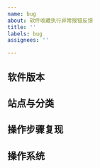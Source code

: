 ```yaml
---
name: bug
about: 软件收藏执行异常报错反馈
title: ''
labels: bug
assignees: ''

---
```


## 软件版本

## 站点与分类

## 操作步骤复现

## 操作系统
